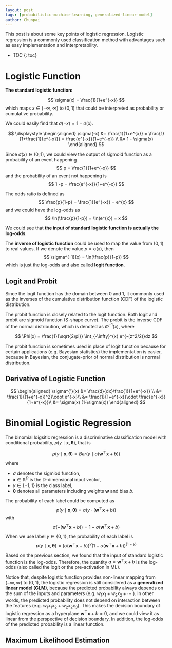 ```yaml
---
layout: post
tags: [probabilistic-machine-learning, generalized-linear-model]
author: Chunpai
---
```


This post is about some key points of logistic regression. Logistic regression is a commonly used classification method with advantages such as easy implementation and interpretability. 

* TOC
{: toc}


# Logistic Function

**The standard logistic function:** 

$$
\sigma(x) = \frac{1}{1+e^{-x}}  
$$
which maps $x\in (-\infty, \infty)$ to $(0,1)$ that could be interpreted as probability or cumulative probability.


We could easily find that $\sigma(-x) = 1-\sigma(x)$. 

$$
\displaystyle 
\begin{aligned}
\sigma(-x) &=  \frac{1}{1+e^{x}} = \frac{1}{1+\frac{1}{e^{-x}}} 
= \frac{e^{-x}}{1+e^{-x}} \\
&= 1 - \sigma(x)
\end{aligned}
$$

Since $\sigma(x) \in (0,1)$, we could view the output of sigmoid function as a probability of an event happening
$$
p = \frac{1}{1+e^{-x}}
$$
and the probability of an event not happening is
$$
1 -p = \frac{e^{-x}}{1+e^{-x}}  
$$

The odds ratio is defined as 
$$
\frac{p}{1-p} = \frac{1}{e^{-x}} = e^{x}
$$
and we could have the log-odds as 
$$
\ln(\frac{p}{1-p}) = \ln(e^{x}) = x
$$

We could see that **the input of standard logistic function is actually the log-odds**.

The **inverse of logistic function** could be used to map the value from $(0,1)$ to real values. If we denote the value $p=\sigma(x)$, then
$$
\sigma^{-1}(x) = \ln(\frac{p}{1-p})
$$
which is just the log-odds and also called **logit function**.

## Logit and Probit
Since the logit function has the domain between 0 and 1, it commonly used as the inverses of the cumulative distribution function (CDF) of the logistic distribution.

The probit function is closely related to the logit function. Both logit and probit are sigmoid function (S-shape curve). The probit is the inverse CDF of the normal distribution, which is denoted as $\Phi^{-1}(x)$, where 

$$
\Phi(x) = \frac{1}{\sqrt{2\pi}} \int_{-\infty}^{x} e^{-(z^2/2)}dz
$$

The probit function is sometimes used in place of logit function because for certain applications (e.g. Bayesian statistics) the implementation is easier, because in Bayesian, the conjugate-prior of normal distribution is normal distribution. 


## Derivative of Logistic Function

$$
\begin{aligned}
\sigma^{'}(x) &= \frac{d}{dx}\frac{1}{1+e^{-x}} \\
&= \frac{1}{(1+e^{-x})^2}\cdot e^{-x}\\
&= \frac{1}{1+e^{-x}}\cdot \frac{e^{-x}}{1+e^{-x}}\\
&= \sigma(x) (1-\sigma(x))
\end{aligned}
$$


# Binomial Logistic Regression
The binomial loigsitic regression is a discriminative classification model with conditional probability, 
$p(y\mid \mathbf{x}, \bm{\theta})$, that is 

$$
p(y\mid \mathbf{x}, \bm{\theta}) = Ber(y\mid \sigma(\mathbf{w}^\top\mathbf{x} + b))
$$


where 
* $\sigma$ denotes the sigmiod function,
*  $\mathbf{x}\in\mathbb{R}^D$ is the D-dimensional input vector,
*  $y\in\{-1, 1\}$ is the class label,
*  $\bm{\theta}$ denotes all parameters including weights $\mathbf{w}$ and bias $b$.

The probability of each label could be computed as 
$$
p(y\mid \mathbf{x}, \bm{\theta}) = \sigma(y\cdot (\mathbf{w}^\top\mathbf{x}+b))
$$
with 
$$\sigma(-(\mathbf{w}^\top\mathbf{x}+b)) = 1 - \sigma(\mathbf{w}^\top\mathbf{x}+b)
$$

When we use label $y\in \{0,1\}$, the probability of each label is 
$$
p(y\mid \mathbf{x}, \bm{\theta}) = (\sigma(\mathbf{w}^\top\mathbf{x}+b))^{y}(1-\sigma(\mathbf{w}^\top\mathbf{x}+b))^{(1-y)}
$$



Based on the previous section, we found that the input of standard logistic function is the log-odds. Therefore, the quantity $a=\mathbf{w}^\top\mathbf{x}+b$ is the log-odds (also called the logit or the pre-activation in ML). 

Notice that, despite logistic function provides non-linear mapping from $(-\infty, \infty)$ to $(0,1)$, the logistic regression is still considered as a **generalized linear model (GLM)**, because the predicted probability always depends on the sum of the inputs and parameters (e.g. $w_1x_1 + w_2x_2 +\cdots$ ). 
In other words, the predicted probability does not depend on interaction between the features (e.g. $w_1x_1x_2 + w_2x_2x_3$).
This makes the decision boundary of logistic regression as a hyperplane $\mathbf{w}^\top\mathbf{x}+b=0$, and we could view it as linear from the perspective of decision boundary.
In addition, the log-odds of the predicted probability is a linear function. 


## Maximum Likelihood Estimation



















